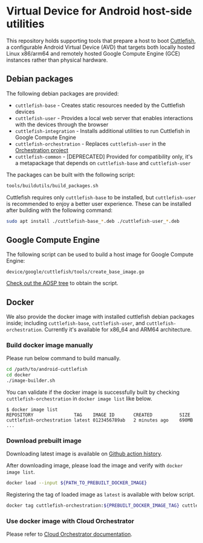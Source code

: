 # Virtual Device for Android host-side utilities

This repository holds supporting tools that prepare a host to boot
[Cuttlefish](https://source.android.com/setup/create/cuttlefish), a configurable
Android Virtual Device (AVD) that targets both locally hosted Linux x86/arm64
and remotely hosted Google Compute Engine (GCE) instances rather than physical
hardware.

## Debian packages

The following debian packages are provided:

* `cuttlefish-base` - Creates static resources needed by the Cuttlefish devices
* `cuttlefish-user` - Provides a local web server that enables interactions with
the devices through the browser
* `cuttlefish-integration` - Installs additional utilities to run Cuttlefish in
Google Compute Engine
* `cuttlefish-orchestration` - Replaces `cuttlefish-user` in the
[Orchestration project](https://github.com/google/cloud-android-orchestration)
* `cuttlefish-common` - [DEPRECATED] Provided for compatibility only, it's a
metapackage that depends on `cuttlefish-base` and `cuttlefish-user`

The packages can be built with the following script:

```bash
tools/buildutils/build_packages.sh
```

Cuttlefish requires only `cuttlefish-base` to be installed, but `cuttlefish-user`
is recommended to enjoy a better user experience. These can be installed after
building with the following command:

```bash
sudo apt install ./cuttlefish-base_*.deb ./cuttlefish-user_*.deb
```

## Google Compute Engine

The following script can be used to build a host image for Google Compute Engine:

    device/google/cuttlefish/tools/create_base_image.go

[Check out the AOSP tree](https://source.android.com/setup/build/downloading)
to obtain the script.

## Docker

We also provide the docker image with installed cuttlefish debian packages
inside; including `cuttlefish-base`, `cuttlefish-user`, and
`cuttlefish-orchestration`.
Currently it's available for x86_64 and ARM64 architecture.

### Build docker image manually

Please run below command to build manually.

```bash
cd /path/to/android-cuttlefish
cd docker
./image-builder.sh
```

You can validate if the docker image is successfully built by checking
`cuttlefish-orchestration` in `docker image list` like below.
```
$ docker image list
REPOSITORY               TAG    IMAGE ID       CREATED          SIZE
cuttlefish-orchestration latest 0123456789ab   2 minutes ago    690MB
...
```

### Download prebuilt image

Downloading latest image is available on
[Github action history](https://github.com/google/android-cuttlefish/actions/workflows/artifacts.yaml?query=event%3Apush).

After downloading image, please load the image and verify with
`docker image list`.

```bash
docker load --input ${PATH_TO_PREBUILT_DOCKER_IMAGE}
```

Registering the tag of loaded image as `latest` is available with below script.

```bash
docker tag cuttlefish-orchestration:${PREBUILT_DOCKER_IMAGE_TAG} cuttlefish-orchestration:latest
```

### Use docker image with Cloud Orchestrator

Please refer to
[Cloud Orchestrator documentation](https://github.com/google/cloud-android-orchestration/blob/main/docs/cloud_orchestrator.md).
